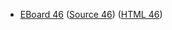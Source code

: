* [EBoard 46](../eboards/eboard.46.html)
  ([Source 46](../eboards/eboard.46.md))
  ([HTML 46](../eboards/eboard.46.html))
